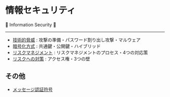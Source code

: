 # 情報セキュリティ

:dog: Information Security :dog:

---

- [技術的脅威](risl.md) : 攻撃の準備・パスワード割り出し攻撃・マルウェア
- [暗号化方式](encryption.m) : 共通鍵・公開鍵・ハイブリッド
- [リスクマネジメント](risk_management.md) : リスクマネジメントのプロセス・4つの対応策
- [リスクへの対策](risk_measures.md) : アクセス権・3つの壁

## その他

- [メッセージ認証符号](MAC.md)


